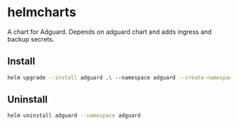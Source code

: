 # helmcharts

A chart for Adguard. Depends on adguard chart and adds ingress and backup secrets.

## Install

```bash
helm upgrade --install adguard .\ --namespace adguard --create-namespace
```

## Uninstall

```bash
helm uninstall adguard --namespace adguard
```
